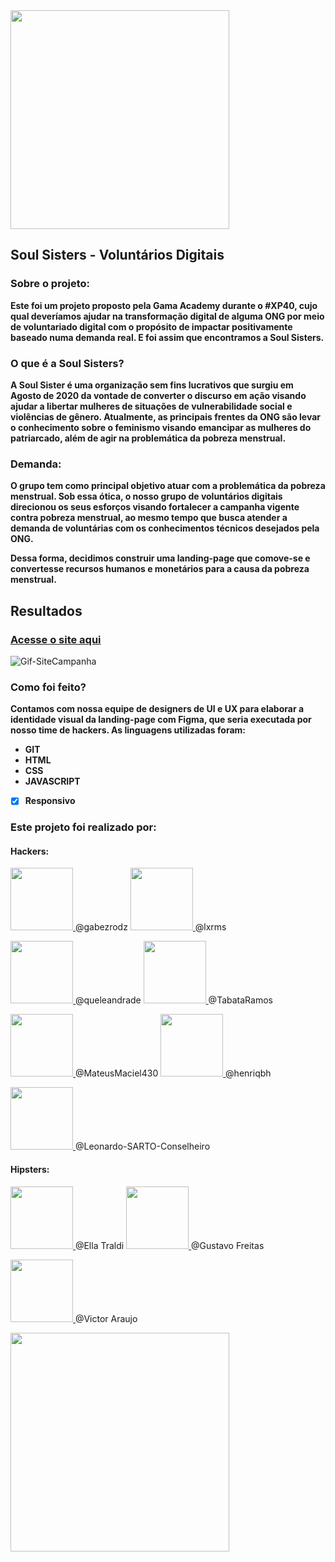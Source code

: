 <img src="https://i.imgur.com/ObWUhyC.png" width="350px"/>

## Soul Sisters - Voluntários Digitais

### Sobre o projeto:

**Este foi um projeto proposto pela Gama Academy durante o #XP40, cujo qual deveríamos ajudar na transformação digital de alguma ONG por meio de voluntariado digital com o propósito de impactar positivamente baseado numa demanda real. E foi assim que encontramos a Soul Sisters.**

### O que é a Soul Sisters?

**A Soul Sister é uma organização sem fins lucrativos que surgiu em Agosto de 2020 da vontade de converter o discurso em ação visando ajudar a libertar mulheres de situações de vulnerabilidade social e violências de gênero. Atualmente, as principais frentes da ONG são levar o conhecimento sobre o feminismo visando emancipar as mulheres do patriarcado, além de agir na problemática da pobreza menstrual.**

### Demanda:

**O grupo tem como principal objetivo atuar com a problemática da pobreza menstrual. Sob essa ótica, o nosso grupo de voluntários digitais direcionou os seus esforços visando fortalecer a campanha vigente contra pobreza menstrual, ao mesmo tempo que busca atender a demanda de voluntárias com os conhecimentos técnicos desejados pela ONG.**

**Dessa forma, decidimos construir uma landing-page que comove-se e convertesse recursos humanos e monetários para a causa da pobreza menstrual.**

## Resultados

### **[Acesse o site aqui](https://campanhasoulsisters.netlify.app/)**

![Gif-SiteCampanha](https://j.gifs.com/k2Xmqr.gif)

### Como foi feito?

**Contamos com nossa equipe de designers de UI e UX para elaborar a identidade visual da landing-page com Figma, que seria executada por nosso time de hackers. As linguagens utilizadas foram:**

- **GIT**
- **HTML**
- **CSS**
- **JAVASCRIPT**

- [x] **Responsivo**

### Este projeto foi realizado por:

#### Hackers:

<p float="left">
<a href="https://github.com/gabezrodz"><img src="https://i.imgur.com/Q2E50Qc.jpg" width="100px;"/> </a>	@gabezrodz
<a href="https://github.com/lxrms"><img src="https://i.imgur.com/kmAGh8p.jpg" width="100px;"/> </a>	@lxrms
</p>

<p float="left">
<a href="https://github.com/queleandrade"><img src="https://i.imgur.com/NttgHJe.png" width="100px;"/> </a>	@queleandrade
<a href="https://github.com/TabataRamos"><img src="https://i.imgur.com/GbFBL9u.png" width="100px;"/> </a>	@TabataRamos
</p>

<p float="left">
<a href="https://github.com/MateusMaciel340"><img src="https://i.imgur.com/cJb2bFd.jpg" width="100px;"/> </a>	@MateusMaciel430
<a href="https://github.com/henriqbh"><img src="https://i.imgur.com/DDmHhgp.jpg" width="100px;"/> </a>	@henriqbh</p>

<p float="left">
<a href="https://github.com/Leonardo-SARTO-Conselheiro"><img src="https://i.imgur.com/ydNYJzq.png" width="100px;"/> </a>	@Leonardo-SARTO-Conselheiro
</p>

#### Hipsters:

<p float="left">
<a href="https://www.linkedin.com/in/ellatraldi/"><img src="https://i.imgur.com/TMZNf6j.jpg" width="100px;"/> </a>	@Ella Traldi
<a href="https://www.linkedin.com/in/gustafreitas/"><img src="https://i.imgur.com/kFuKA1O.jpg" width="100px;"/> </a>	@Gustavo Freitas</p>
<p float="left">
<a href="https://www.linkedin.com/in/victor-mgaraujo/"><img src="https://i.imgur.com/7Yo0Hgi.png" width="100px;"/> </a>	@Victor Araujo
</p>

<img src="https://i.imgur.com/1TvDiwP.png" width="350px"/>
